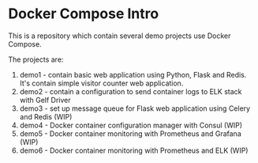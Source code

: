 # Docker Compose Intro

This is a repository which contain several demo projects use Docker Compose. 

The projects are:

1. demo1 - contain basic web application using Python, Flask and Redis. It's contain simple visitor counter web application.
2. demo2 - contain a configuration to send container logs to ELK stack with Gelf Driver
3. demo3 - set up message queue for Flask web application using Celery and Redis (WIP)
4. demo4 - Docker container configuration manager with Consul (WIP)
5. demo5 - Docker container monitoring with Prometheus and Grafana (WIP)
6. demo6 - Docker container monitoring with Prometheus and ELK (WIP)